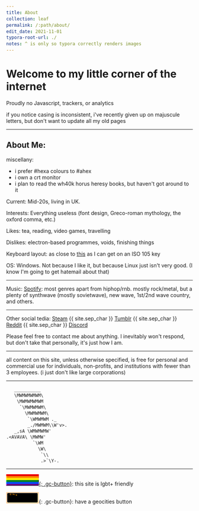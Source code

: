 ```yaml
---
title: About
collection: leaf
permalink: /:path/about/
edit_date: 2021-11-01
typora-root-url: ./
notes: ^ is only so typora correctly renders images
---
```


# Welcome to my little corner of the internet

Proudly no Javascript, trackers, or analytics

if you notice casing is inconsistent, i've recently given up on majuscule letters, but don't want to update all my old pages

---

## About Me:

miscellany: 

* i prefer #hexa colours to #ahex
* i own a crt monitor
* i plan to read the wh40k horus heresy books, but haven't got around to it

Current: Mid-20s, living in UK.

Interests: Everything useless (font design, Greco-roman mythology, the oxford comma, etc.)

Likes: tea, reading, video games, travelling

Dislikes: electron-based programmes, voids, finishing things

Keyboard layout: as close to [this](http://www.keyboard-layout-editor.com/#/gists/706d745d94785947cd75d64f6cd978f9) as I can get on an ISO 105 key

OS: Windows. Not because I like it, but because Linux just isn't very good. (I know I'm going to get hatemail about that)

---

Music: [Spotify](https://open.spotify.com/playlist/5q8crqSxKiqtpIKnAgkYRU?si=UEucTXZZRP2mZ2PBVUpY1A): most genres apart from hiphop/rnb. mostly rock/metal, but a plenty of synthwave (mostly sovietwave), new wave, 1st/2nd wave country, and others.

---

Other social tedia: [Steam](https://steamcommunity.com/id/zeusofthecrows/) {{ site.sep_char }} [Tumblr](https://zeusofthecrows.tumblr.com/) {{ site.sep_char }} [Reddit](https://www.reddit.com/user/ZeusOfTheCrows/overview) {{ site.sep_char }} [Discord](https://discord.app/ZeusOfTheCrows#0492 "ZeusOfTheCrows#0492") 

Please feel free to contact me about anything. I inevitably won't respond, but don't take that personally, it's just how I am. 

---

all content on this site, unless otherwise specified, is free for personal and commercial use for individuals, non-profits, and institutions with fewer than 3 employees. (i just don't like large corporations)

---


	   __________
	   \MWMWMWMWM\             
	    \MWMWMWMWM         
	     `\MWMWMWM\            
	       \MWMWMWM\           
	        `\WMWMWM ._    
	        _./MWMWM\\W'v>.
	   _,sA \WMWMWMW'          
	.<AVAVA\ \MWMW'            
	          `\WM             
	            \W\            
	             `\\           
	             .>`\Y-.

---

[![rainbow 88×31 banner](/assets/images/rainbow.png){: .gc-button}](https://realplatinumgod.tumblr.com/post/646201368305139712/made-some-lgbt-88x31-buttons-because-i-couldnt/): this site is lgbt+ friendly

![zeus 88×31 banner](/stadt/assets/images/buttons/zeus-term.gif){: .gc-button}: have a geocities button

